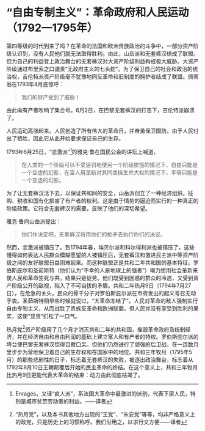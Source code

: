 # “自由专制主义”：革命政府和人民运动（1792—1795年）

第四等级的时代到来了吗？在革命的法国和欧洲贵族政治的斗争中，一部分资产阶级认识到，没有人民他们就无法取得胜利。由此，山岳派和无套裤汉结成了联盟。但为自己的利益登上政治舞台的无套裤汉对大资产阶级利益构成极大威胁。大资产阶级通过布里索之口谴责“无政府主义的七头蛇”。为了保卫自己的社会和政治的统治权，吉伦特派资产阶级毫不犹豫地同反革命和旧制度的拥护者结成了联盟。佩蒂翁在1793年4月底惊呼：

> 我们的财产受到了威胁！

由此向有产者吹响了集合号。6月2日，在巴黎无套裤汉的打击下，吉伦特派崩溃了。

人民运动高涨起来。人民创造了所有伟大的革命日，并奋勇保卫国防。由于人民付出了牺牲，因此它从此开始要求保证自己的生存。

1793年6月25日，“忿激派”[^1]的雅克·鲁在国民公会的讲坛上喊道，

> 在人类的一个阶级可以不受惩罚地使另一个阶级挨饿的情况下，自由只能是一个空虚的幻影，在富人用垄断对其同类操生杀大权的情况下，平等只能是一个空虚的幻影。

为了让无套裤汉活下去，以保证共和同的安全，山岳派创立了一种经济组织。征购、税收和国有化损害了有产者的权利。这是由于情势的逼迫而实行的一种真正的阶级政策。它符合无套裤汉的需要，反映了他们的深切希望。

雅克·鲁向山岳派提出：

> 你们作决定吧，无套裤汉将用他们的枪矛去执行你们的决议。

然而，忿激派被镇压了。到1794年春，埃贝尔派和科尔得利派也被镇压了。这些懂得如何表达人民群众模糊愿望的人被镇压后，无套裤汉和激进民主派中等资产阶级之间的友好联盟日益困难起来。而这种联盟正是共和二年共和国的基本特征。罗伯斯庇尔和圣茹斯特（他们认为“不幸的人是地球上的强者”）竭力想用社会革新来使人民和革命生死与共，结果只是徒劳。他们既受到困惑的群众的冷遇，又受到资产阶级公开的敌视，陷入了不可自拔的矛盾。共和二年热月9日（1794年7月27日），在危急的关头，民众的骨干分子对罗伯斯庇尔派在市府发出的起义号召无动于衷。圣茹斯特稍早些时候就说过，“大革命冻结了”。人民对革命的敌人强制实行自由专制主义，从而战胜了贵族反革命和欧洲联盟。但人民并没有享受到胜利的果实，这使“显贵”们松了一口气。

热月党[^2]资产阶级用了几个月才消灭共和二年的共和国，摧毁革命政府及统制经济，并在经济自由和自由利润的基础上建立富人和有产者的特权。罗伯斯庇尔派的垮台使巴黎无套裤汉惊得目瞪口呆。但他们仍然进行了顽强的后卫战，在一连数月里步步为营地保卫着自己的生存权和在国家中的地位。共和三年牧月（1795年5月）的那些悲剧性的日子，标志着无套裤汉的失败，被逐出政治舞台，标志着从1792年8月10日王朝颠覆后开始的民主革命的终结。在这个意义上，共和三年牧月比热月9日更能代表大革命的结束：动力由此彻底枯竭了。

[^1]: Enragés，又译“疯人派”，系法国大革命中最激进的派别，代表下层人民，特别是城市贫苦劳动者的利益。——译者
[^2]: “热月党”，以及本书其他地方出现的“王党”、“朱安党”等等，均非严格意义上的政党，只是历史上的习惯称呼。我们沿用之，以求行文方便——译者
